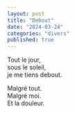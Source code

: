```yaml
---
layout: post
title: "Debout"
date: "2024-03-24"
categories: "divers"
published: true
---
```


Tout le jour,  
sous le soleil,  
je me tiens debout.  

Malgré tout.  
Malgré moi.  
Et la douleur.  

